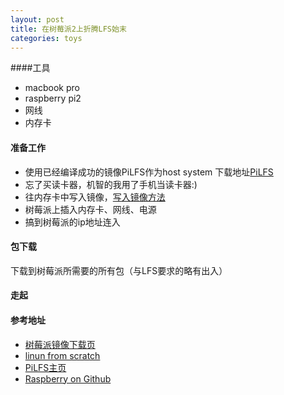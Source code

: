 ```yaml
---
layout: post
title: 在树莓派2上折腾LFS始末
categories: toys
---
```


####工具
* macbook pro
* raspberry pi2
* 网线
* 内存卡

#### 准备工作
* 使用已经编译成功的镜像PiLFS作为host system 下载地址[PiLFS](http://circu.it/pilfs/pilfs-base-rpi2-20150223.img.xz )
* 忘了买读卡器，机智的我用了手机当读卡器:)
* 往内存卡中写入镜像，[写入镜像方法](https://github.com/raspberrypi/documentation/blob/master/installation/installing-images/README.md )
* 树莓派上插入内存卡、网线、电源
* 搞到树莓派的ip地址连入

<!--break-->

#### 包下载
下载到树莓派所需要的所有包（与LFS要求的略有出入）

#### 走起

#### 参考地址

- [树莓派镜像下载页](http://www.raspberrypi.org/downloads/ )
- [linun from scratch](http://www.linuxfromscratch.org/ )
- [PiLFS主页](http://www.intestinate.com/pilfs/ )
- [Raspberry on Github](https://github.com/raspberrypi )
